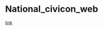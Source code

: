 # National_civicon_web
[link](https://github.com/Ravi9076/National_civicon_web/blob/main/index.html)
